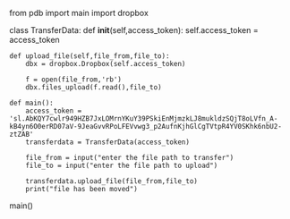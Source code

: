 from pdb import main
import dropbox

class TransferData:
    def __init__(self,access_token):
        self.access_token = access_token

    def upload_file(self,file_from,file_to):
        dbx = dropbox.Dropbox(self.access_token)

        f = open(file_from,'rb')
        dbx.files_upload(f.read(),file_to)

    def main():
        access_token = 'sl.AbKQY7cwlr949HZB7JxLOMrnYKuY39PSkiEnMjmzkLJ8mukldzSQjT8oLVfn_A-kB4yn6O0erRD07aV-9JeaGvvRPoLFEVvwg3_p2AufnKjhGlCgTVtpR4YV0SKhk6nbU2-ztZAB'
        transferdata = TransferData(access_token)

        file_from = input("enter the file path to transfer")
        file_to = input("enter the file path to upload")

        transferdata.upload_file(file_from,file_to)
        print("file has been moved")


main()
